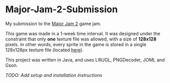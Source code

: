# Major-Jam-2-Submission
My submission to the [Major Jam 2](https://itch.io/jam/major-jam-2) game jam.

This game was made in a 1-week time interval. It was designed under the constraint
that only **one** texture file was allowed, with a size of **128x128** pixels. In
other words, every sprite in the game is stored in a single 128x128px texture file
(located [here](/src/res/sprites.png)).

This project was written in Java, and uses LWJGL, PNGDecoder, JOML and Gson.

*TODO: Add setup and installation instructions*